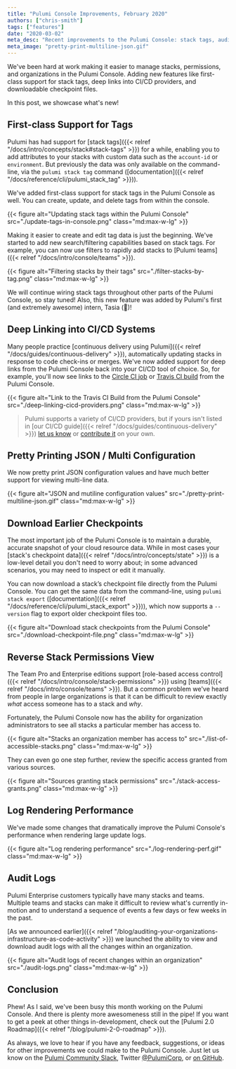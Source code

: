 ```yaml
---
title: "Pulumi Console Improvements, February 2020"
authors: ["chris-smith"]
tags: ["features"]
date: "2020-03-02"
meta_desc: "Recent improvements to the Pulumi Console: stack tags, audit logs, CI/CD integration, downloadable checkpoint files"
meta_image: "pretty-print-multiline-json.gif"
---
```


We've been hard at work making it easier to manage stacks, permissions, and organizations in the Pulumi Console. Adding
new features like first-class support for stack tags, deep links into CI/CD providers, and downloadable checkpoint files.

In this post, we showcase what's new!

<!--more-->

## First-class Support for Tags

Pulumi has had support for [stack tags]({{< relref "/docs/intro/concepts/stack#stack-tags" >}}) for a while, enabling
you to add attributes to your stacks with custom data such as the `account-id` or `environment`. But previously the data was
only available on the command-line, via the `pulumi stack tag` command ([documentation]({{< relref "/docs/reference/cli/pulumi_stack_tag" >}})).

We've added first-class support for stack tags in the Pulumi Console as well. You can create, update, and delete tags from within the console.

{{< figure alt="Updating stack tags within the Pulumi Console" src="./update-tags-in-console.png" class="md:max-w-lg" >}}

Making it easier to create and edit tag data is just the beginning. We've started to add new search/filtering capabilities
based on stack tags. For example, you can now use filters to rapidly add stacks to [Pulumi teams]({{< relref "/docs/intro/console/teams" >}}).

{{< figure alt="Filtering stacks by their tags" src="./filter-stacks-by-tag.png" class="md:max-w-lg" >}}

We will continue wiring stack tags throughout other parts of the Pulumi Console, so stay tuned! Also, this new feature was
added by Pulumi's first (and extremely awesome) intern, Tasia (👋)!

## Deep Linking into CI/CD Systems

Many people practice [continuous delivery using Pulumi]({{< relref "/docs/guides/continuous-delivery" >}}), automatically
updating stacks in response to code check-ins or merges. We've now added support for deep links from the Pulumi Console back
into your CI/CD tool of choice. So, for example, you'll now see links to the [Circle CI job](http://circleci.com) or
[Travis CI build](https://travis-ci.com) from the Pulumi Console.

{{< figure alt="Link to the Travis CI Build from the Pulumi Console" src="./deep-linking-cicd-providers.png" class="md:max-w-lg" >}}

> Pulumi supports a variety of CI/CD providers, but if yours isn't listed in [our CI/CD guide]({{< relref "/docs/guides/continuous-delivery" >}})
> [let us know](https://slack.pulumi.com) or [contribute it](https://github.com/pulumi/pulumi/blob/master/sdk/go/common/util/ciutil)
> on your own.

## Pretty Printing JSON / Multi Configuration

We now pretty print JSON configuration values and have much better support for viewing multi-line data.

{{< figure alt="JSON and mutiline configuration values" src="./pretty-print-multiline-json.gif" class="md:max-w-lg" >}}

## Download Earlier Checkpoints

The most important job of the Pulumi Console is to maintain a durable, accurate snapshot of your cloud resource data.
While in most cases your [stack's checkpoint data]({{< relref "/docs/intro/concepts/state" >}}) is a low-level detail
you don't need to worry about; in some advanced scenarios, you may need to inspect or edit it manually.

You can now download a stack’s checkpoint file directly from the Pulumi Console. You can get the
same data from the command-line, using `pulumi stack export` ([documentation]({{< relref "/docs/reference/cli/pulumi_stack_export" >}})),
which now supports a `--version` flag to export older checkpoint files too.

{{< figure alt="Download stack checkpoints from the Pulumi Console" src="./download-checkpoint-file.png" class="md:max-w-lg" >}}

## Reverse Stack Permissions View

The Team Pro and Enterprise editions support [role-based access control]({{< relref "/docs/intro/console/stack-permissions" >}})
using [teams]({{< relref "/docs/intro/console/teams" >}}). But a common problem we've heard from people in large organizations
is that it can be difficult to review exactly *_what_* access someone has to a stack and *_why_*.

Fortunately, the Pulumi Console now has the ability for organization administrators to see all stacks a particular member has access to.

{{< figure alt="Stacks an organization member has access to" src="./list-of-accessible-stacks.png" class="md:max-w-lg" >}}

They can even go one step further, review the specific access granted from various sources.

{{< figure alt="Sources granting stack permissions" src="./stack-access-grants.png" class="md:max-w-lg" >}}

## Log Rendering Performance

We've made some changes that dramatically improve the Pulumi Console's performance when rendering large update logs.

{{< figure alt="Log rendering performance" src="./log-rendering-perf.gif" class="md:max-w-lg" >}}

## Audit Logs

Pulumi Enterprise customers typically have many stacks and teams. Multiple teams and stacks can make it difficult to review what's currently in-motion and to understand a sequence of events a few days or few weeks in the past.

[As we announced earlier]({{< relref "/blog/auditing-your-organizations-infrastructure-as-code-activity" >}}) we launched the ability to view
and download audit logs with all the changes within an organization.

{{< figure alt="Audit logs of recent changes within an organization" src="./audit-logs.png" class="md:max-w-lg" >}}

## Conclusion

Phew! As I said, we've been busy this month working on the Pulumi Console. And there is plenty more awesomeness still in the pipe!
If you want to get a peek at other things in-development, check out the [Pulumi 2.0 Roadmap]({{< relref "/blog/pulumi-2-0-roadmap" >}}).

As always, we love to hear if you have any feedback, suggestions, or ideas for other improvements we could make to the
Pulumi Console. Just let us know on the [Pulumi Community Slack](https://slack.pulumi.com), Twitter [@PulumiCorp](https://twitter.com/pulumicorp),
or [on GitHub](https://github.com/pulumi/pulumi).
